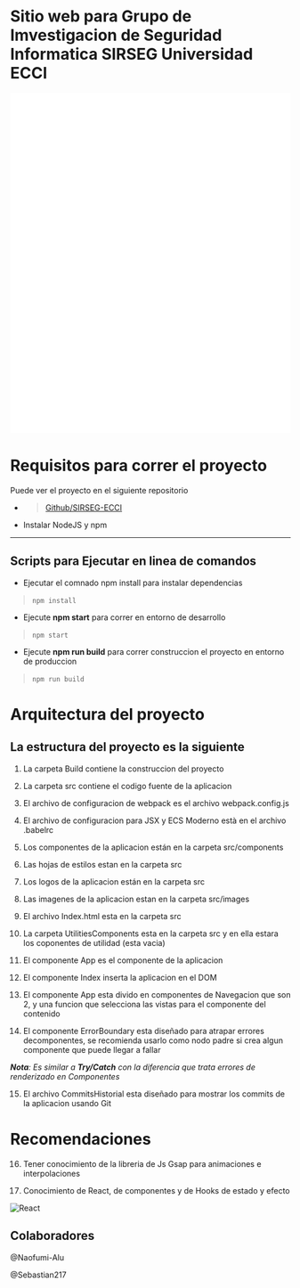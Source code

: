 <!-- Encabezados -->

# Sitio web para Grupo de Imvestigacion de Seguridad Informatica SIRSEG Universidad ECCI


![SirSeg](./src/logo.svg)


#  Requisitos para correr el proyecto


Puede ver el proyecto en el siguiente repositorio

* >[Github/SIRSEG-ECCI](https://github.com/Naofumi-Alu/Naofumi-Alu.github.io/blob/master/src/Components/listNavMain.js "Repo Project")
    

* Instalar NodeJS y npm

___

## Scripts para Ejecutar en linea de comandos 

* Ejecutar el comnado npm install para instalar dependencias

>  `npm install`

* Ejecute **npm start** para correr en entorno de desarrollo

> `npm start`

* Ejecute **npm run build** para correr construccion el proyecto en entorno de produccion

> `npm run build`

# Arquitectura del proyecto

## La estructura del proyecto es la siguiente

1. La carpeta Build contiene la construccion del proyecto

2. La carpeta src contiene el codigo fuente de la aplicacion

3. El archivo de configuracion de webpack es el archivo webpack.config.js 

4. El archivo de configuracion para JSX y ECS Moderno està en el archivo .babelrc

5. Los componentes de la aplicacion están en la carpeta src/components

6. Las hojas de estilos estan en la carpeta src

7. Los logos de la aplicacion están en la carpeta src

8. Las imagenes de la aplicacion estan en la carpeta src/images

9. El archivo Index.html esta en la carpeta src

10. La carpeta UtilitiesComponents esta en la carpeta src y en ella estara los coponentes de utilidad (esta vacia)

11. El componente App es el componente de la aplicacion

12. El componente Index inserta la aplicacion en el DOM

13. El componente App esta divido en componentes de Navegacion que son 2, y una funcion que selecciona las vistas para el componente del contenido

14. El componente ErrorBoundary esta diseñado para atrapar errores decomponentes, se recomienda usarlo como nodo padre si crea algun componente que puede llegar a fallar

***Nota**: Es similar a **Try/Catch**  con la diferencia que trata errores de renderizado en Componentes*

15. El archivo CommitsHistorial esta diseñado para mostrar los commits de la aplicacion usando Git

# Recomendaciones

16. Tener conocimiento de la libreria de Js Gsap para animaciones e interpolaciones

17. Conocimiento de React, de componentes y de Hooks de estado y efecto


![React](https://blog.wildix.com/wp-content/uploads/2020/06/react-logo.jpg)


## Colaboradores

@Naofumi-Alu


@Sebastian217
